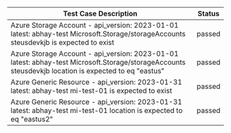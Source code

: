  | Test Case Description | Status |
 | --------------------- | ------ |
 | Azure Storage Account - api_version: 2023-01-01 latest: abhay-test Microsoft.Storage/storageAccounts steusdevkjb is expected to exist | passed |
 | Azure Storage Account - api_version: 2023-01-01 latest: abhay-test Microsoft.Storage/storageAccounts steusdevkjb location is expected to eq "eastus" | passed |
 | Azure Generic Resource - api_version: 2023-01-31 latest: abhay-test mi-test-01 is expected to exist | passed |
 | Azure Generic Resource - api_version: 2023-01-31 latest: abhay-test mi-test-01 location is expected to eq "eastus2" | passed

